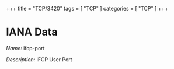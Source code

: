 +++
title = "TCP/3420"
tags = [ "TCP" ]
categories = [ "TCP" ]
+++

# IANA Data

_Name:_ ifcp-port

_Description:_ iFCP User Port

